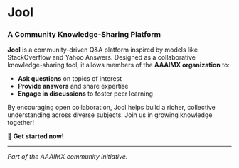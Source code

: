 # Jool

### A Community Knowledge-Sharing Platform

**Jool** is a community-driven Q&A platform inspired by models like StackOverflow and Yahoo Answers. Designed as a collaborative knowledge-sharing tool, it allows members of the **AAAIMX organization** to:

- **Ask questions** on topics of interest
- **Provide answers** and share expertise
- **Engage in discussions** to foster peer learning

By encouraging open collaboration, Jool helps build a richer, collective understanding across diverse subjects. Join us in growing knowledge together!

🚀 **Get started now!**

---

_Part of the AAAIMX community initiative._
